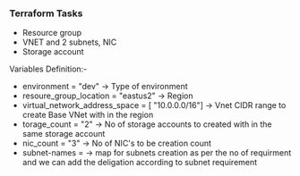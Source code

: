 ### Terraform Tasks 
* Resource group
* VNET and 2 subnets, NIC
* Storage account

Variables Definition:-

- environment                   = "dev"  -> Type of environment
- resoure_group_location        = "eastus2" -> Region
- virtual_network_address_space = [ "10.0.0.0/16"]  -> Vnet CIDR range to create Base VNet with in the region
- torage_count                 = "2" -> No of storage accounts to created with in the same storage account
- nic_count                     = "3"  -> No of NIC's to be creation count
- subnet-names                  =      -> map for subnets creation as per the no of requirment and we can add the deligation according to subnet requirement
